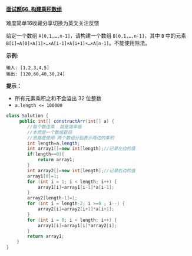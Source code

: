 #### [面试题66. 构建乘积数组](https://leetcode-cn.com/problems/gou-jian-cheng-ji-shu-zu-lcof/)

难度简单16收藏分享切换为英文关注反馈

给定一个数组 `A[0,1,…,n-1]`，请构建一个数组 `B[0,1,…,n-1]`，其中 `B` 中的元素 `B[i]=A[0]×A[1]×…×A[i-1]×A[i+1]×…×A[n-1]`。不能使用除法。

 

**示例:**

```
输入: [1,2,3,4,5]
输出: [120,60,40,30,24]
```

 

**提示：**

- 所有元素乘积之和不会溢出 32 位整数
- `a.length <= 100000`



```java
class Solution {
     public int[] constructArr(int[] a) {
        //每个数连乘  就是效率低
        //本质是一个数组题目
        //思路是使用 两个数组分别表示两边的乘积
        int length=a.length;
        int array1[]=new int[length];//记录左边的值
        if(length==0){
            return array1;
        }
        int array2[]=new int[length];//记录右边的值
        array1[0]=1;
        for (int i = 1; i < length; i++) {
            array1[i]=array1[i-1]*a[i-1];
        }
        array2[length-1]=1;
        for (int i = length-2; i >=0 ; i--) {
            array2[i]=array2[i+1]*a[i+1];
        }
        for (int i = 0; i < length; i++) {
            array1[i]=array1[i]*array2[i];
        }
        return array1;
    }
}
```

